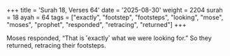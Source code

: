+++
title = 'Surah 18, Verses 64'
date = '2025-08-30'
weight = 2204
surah = 18
ayah = 64
tags = ["exactly", "footstep", "footsteps", "looking", "mose", "moses", "prophet", "responded", "retracing", "returned"]
+++

Moses responded, “That is ˹exactly˺ what we were looking for.” So they returned, retracing their footsteps.